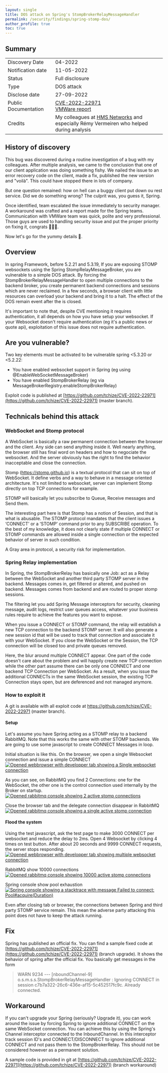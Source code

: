 ```yaml
---
layout: single
title: DOS attack on Spring's StompBrokerRelayMessageHandler
permalink: /security/findings/spring-stomp-dos/
author_profile: true
toc: true
---
```


## Summary
 
 |       |    |
 | --------------|------------|
 | Discovery Date | 04-2022 | 
 | Notification date | 11-05-2022 |
 | Status | Full disclosure | 
 | Type | DOS attack | 
 | Disclose date | 27-09-2022 |
 | Public Documentation | [CVE-2022-22971](https://cve.mitre.org/cgi-bin/cvename.cgi?name=CVE-2022-22971) <br> [VMWare report](https://tanzu.vmware.com/security/cve-2022-22971)| 
 | Credits | My colleagues at [HMS Networks](https://www.hms.se) and especially Rémy Vermeiren who helped during analysis |
 

## History of discovery

This bug was discovered during a routine investigation of a bug with my colleagues.
After multiple analysis, we came to the conclusion that one of our client application was 
doing something fishy. We nailed the issue to an error recovery code on the client,
 made a fix, published the new version and "voilà". This could have stopped there
 in lots of company.

But one question remained: how on hell can a buggy client put down ou rest service. Did
we do something wrong? The culprit was, you guess it, Spring.

Once identified, team escalated the issue immediately to security manager. 
A workaround was crafted and a report made for the Spring teams. 
Communication with VMWare team was quick, polite and very
professional. Those guys are used to handling security issue and put the proper 
priority on fixing it, congrats 👏👏👏.

Now let's go for the yummy details 🔩.

## Overview

In spring Framework, before 5.2.21 and 5.3.19, If you are exposing STOMP websockets using the Spring StompRelayMessageBroker,
you are vulnerable to a simple DOS attack. By forcing the StompBrokerRelayMessageHandler to open multiple connections to the backend
broker, you create permanent backend connections and sessions which are never reclaimed. In a few seconds,
a browser client with little resources can overload your backend and bring it to a halt. 
The effect of the DOS remain event after the is closed.  

It's important to note that, despite CVE mentioning it requires authentication, it all depends on how you have setup your websocket.
If your Websocket doesn't require authentication (eg it's a public news or quote api), 
exploitation of this issue does not require authentication.


## Are you vulnerable?

Two key elements must be activated to be vulnerable spring <5.3.20 or <5.2.22:

* You have enabled websocket support in Spring (eg using @EnableWebSocketMessageBroker)
* You have enabled StompBrokerRelay (eg via MessageBrokerRegistry.enableStompBrokerRelay)

Exploit code is published at [https://github.com/tchize/CVE-2022-22971](https://github.com/tchize/CVE-2022-22971) (master branch).

## Technicals behind this attack

### WebSocket and Stomp protocol

A WebSocket is basically a raw permanent connection between the browser and the client. Any side can send anything inside it.
Well nearly anything, the browser still has final word on headers and how to negociate the websocket. And the server
obviously has the right to find the behavior inacceptable and close the connection.

Stomp (https://stomp.github.io) is a textual protocol that can sit on top of WebSocket. It define verbs and a way to behave in a message
oriented architecture. It's not limited to websocket, server can implement Stomp directly on top TCP connections for example.

STOMP will basically let you subscribe to Queue, Receive messages and Send them.

The interesting part here is that Stomp has a notion of Session, and that is what is abusable. 
The STOMP protocol mandates that the client issues a ‘CONNECT’ or a ‘STOMP’ command prior to any SUBSCRIBE operation.
To the best of my knowledge, it does not clearly state if multiple CONNECT or STOMP commands are allowed 
inside a single connection or the expected behavior of server in such condition.

A Gray area in protocol, a security risk for implementation.

### Spring Relay implementation

In Spring, the StompBrokerRelay has basically one Job: act as a Relay between the WebSocket and another third party STOMP
server in the backend. Messages comes in, get filtered or altered, and pushed on backend. Messages comes from backend and are 
routed to proper stomp sessions. 

The filtering let you add Spring Message interceptors for security, cleaning message, audit logs, 
restrict user queues access, whatever your business rules require to achieve the features you want to expose.

When you issue a CONNECT or STOMP command, the relay will establish a new TCP connection to the backend STOMP server.
It will also generate a new session id that will be used to track that connection and associate it with your WebSocket. 
If you close the WebSocket or the Session, the TCP connection will be closed too and private queues removed.

Here, the blur around multiple CONNECT appear. One part of the code doesn't care about the
problem and will happily create new TCP connection while the other part assume there can be only one CONNECT and one backend
TCP Connection per WebSocket. As a result, when you issue the additional CONNECTs in the same WebSocket session, the existing
TCP Connection stays open, but are deferenced and not managed anymore. 

### How to exploit it

A git is available with all exploit code at  https://github.com/tchize/CVE-2022-22971 (master branch).

#### Setup

Let's assume you have Spring acting as a STOMP relay to a backend RabbitMQ. Note that this works the same with
other STOMP backends. We are going to use some javascript to create CONNECT Messages in loop. 

Initial situation is like this. On the browser, we open a single Websocket connection and issue a simple CONNECT
[![Opened webbrowser with developper tab showing a Single websocket connection](/assets/images/stomp-dos/initial-1.png)](/assets/images/stomp-dos/initial-1.png)

As you can see, on RabbitMQ you find 2 Connections: one for the WebSocket, the other one is the control
connection used internally by the Broker on startup.
[![Opened rabbitmq console showing 2 active stomp connections](/assets/images/stomp-dos/initial-2.png)](/assets/images/stomp-dos/initial-2.png)

Close the browser tab and the delegate connection disappear in RabbitMQ
[![Opened rabbitmq console showing a single active stomp connection](/assets/images/stomp-dos/initial-3.png)](/assets/images/stomp-dos/initial-3.png)


#### Flood the system

Using the test javascript, ask the test page to make 3000 CONNECT per websocket 
and reduce the delay to 2ms. Open 4 Websocket by clicking 4 times on test button. 
After about 20 seconds and 9999 CONNECT requests, the server stops responding.
[![Opened webbrowser with developper tab showing multiple websocket connection](/assets/images/stomp-dos/spam-websocket.png)](/assets/images/stomp-dos/spam-websocket.png)

RabbitMQ show 10000 connections
[![Opened rabbitmq console showing 10000 active stomp connections](/assets/images/stomp-dos/rabbitmq-full.png)](/assets/images/stomp-dos/rabbitmq-full.png)

Spring console show pool exhaustion
[![Spring console showing a stacktrace with message Failed to connect: Pool#acquire(Duration)](/assets/images/stomp-dos/spring-stacktrace.png)](/assets/images/stomp-dos/spring-stacktrace.png)

Even after closing tab or browser, the connections between Spring and third party STOMP
service remain. This mean the adverse party attacking this point does not have to keep
the attack running.

## Fix

Spring has published an official fix. 
You can find a sample fixed code at [https://github.com/tchize/CVE-2022-22971](https://github.com/tchize/CVE-2022-22971)  (branch upgrade). 
It shows the behavior of spring after the official fix. You basically get messages in the form

> WARN 9234 --- [nboundChannel-9] o.s.m.s.s.StompBrokerRelayMessageHandler : Ignoring CONNECT in session c7b7a322-26c6-436e-af15-5c452517fc9c. Already connected.

## Workaround

If you can't upgrade your Spring (seriously? Upgrade it), you can work around the issue
by forcing Spring to ignore additional CONNECT on the same WebSocket connection.
You can achieve this by using the Spring's Channel interceptor connected to the InboundChannel.
In this interceptor track session ID's and CONNECT/DISCONNECT to ignore additional CONNECT and 
not pass them to the StompBrokerRelay. 
This should not be considered however as a permanent solution.

A sample code is provided in git at [https://github.com/tchize/CVE-2022-22971](https://github.com/tchize/CVE-2022-22971)  (branch workaround)


